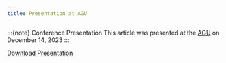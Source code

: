 ```yaml
---
title: Presentation at AGU
---
```


:::{note} Conference Presentation
This article was presented at the [AGU](https://agu.confex.com/agu/fm23/meetingapp.cgi/Paper/1409882) on December 14, 2023
:::

[Download Presentation](abstract/presentation/2023-AGU_poster-JK-LH.pdf)
